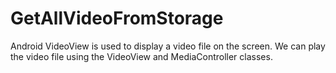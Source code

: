 # GetAllVideoFromStorage
Android VideoView is used to display a video file on the screen. We can play the video file using the VideoView and MediaController classes.
